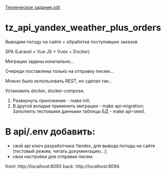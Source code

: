 [Техническое задание.odt](https://github.com/phpRulit/api_yandex_weather_plus_orders/files/7137043/default.odt)

# tz_api_yandex_weather_plus_orders
Выводим погоду на сайте + обработка поступивших заказов

SPA (Laravel + Vue JS + Vuex + Docker)

Миграции заданы изначально...

Очереди поставлены только на отправку писем...

Можно было использовать REST, но сделал так...

Установить docker, docker-compose.

1. Развернуть приложение - make init;
2. В другой вкладке применить миграции - make api-migration; Заполнить тестовыми данными таблицы БД - make api-seed.

# В api/.env добавить:
- свой api ключ разработчика Yandex, для вывода погоды на сайте (тестовый режим, читать документацию...);
- свои настройки для отправки писем.

front: http://localhost:8093 back: http://localhost:8094
